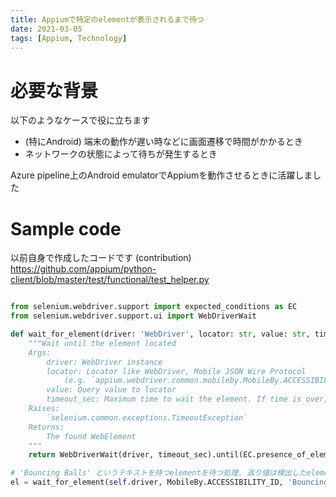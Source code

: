 ```yaml
---
title: Appiumで特定のelementが表示されるまで待つ
date: 2021-03-05
tags: [Appium, Technology]
---
```


<!-- toc -->

# 必要な背景

以下のようなケースで役に立ちます

* (特にAndroid) 端末の動作が遅い時などに画面遷移で時間がかかるとき
* ネットワークの状態によって待ちが発生するとき

Azure pipeline上のAndroid emulatorでAppiumを動作させるときに活躍しました

# Sample code

以前自身で作成したコードです (contribution)
https://github.com/appium/python-client/blob/master/test/functional/test_helper.py

```python

from selenium.webdriver.support import expected_conditions as EC
from selenium.webdriver.support.ui import WebDriverWait

def wait_for_element(driver: 'WebDriver', locator: str, value: str, timeout_sec: float = 10) -> 'WebElement':
    """Wait until the element located
    Args:
        driver: WebDriver instance
        locator: Locator like WebDriver, Mobile JSON Wire Protocol
            (e.g. `appium.webdriver.common.mobileby.MobileBy.ACCESSIBILITY_ID`)
        value: Query value to locator
        timeout_sec: Maximum time to wait the element. If time is over, `TimeoutException` is thrown
    Raises:
        `selenium.common.exceptions.TimeoutException`
    Returns:
        The found WebElement
    """
    return WebDriverWait(driver, timeout_sec).until(EC.presence_of_element_located((locator, value)))

# 'Bouncing Balls' というテキストを持つelementを待つ処理. 返り値は検出したelement.
el = wait_for_element(self.driver, MobileBy.ACCESSIBILITY_ID, 'Bouncing Balls')

```